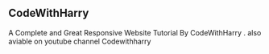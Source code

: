 ## CodeWithHarry 
 A Complete and Great Responsive Website Tutorial By CodeWithHarry .
 also aviable on youtube channel Codewithharry
